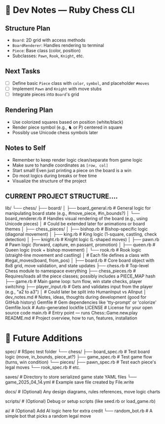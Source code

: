 # 🧪 Dev Notes — Ruby Chess CLI

## Structure Plan

- `Board`: 2D grid with access methods
- `BoardRenderer`: Handles rendering to terminal
- `Piece`: Base class (color, position)
- Subclasses: `Pawn`, `Rook`, `Knight`, etc.

## Next Tasks

- [ ] Define basic `Piece` class with `color`, `symbol`, and placeholder `#moves`
- [ ] Implement `Pawn` and `Knight` with move stubs
- [ ] Integrate pieces into `Board`'s grid

## Rendering Plan

- Use colorized squares based on position (white/black)
- Render piece symbol (e.g., ♞ or P) centered in square
- Possibly use Unicode chess symbols later

## Notes to Self

- Remember to keep render logic clean/separate from game logic
- Make sure to handle coordinates as `[row, col]`
- Start small! Even just printing a piece on the board is a win
- Do most logics during breaks or free time
- Visualize the structure of the project

## CURRENT PROJECT STRUCTURE....

lib/
└── chess/
    ├── board/
    │   ├── board_general.rb      # General logic for manipulating board state (e.g., #move_piece, #in_bounds?)
    │   └── board_renderer.rb     # Handles visual rendering of the board (e.g., using Unicode pieces)
    │                             # Could be extended later for animations or board themes
    │
    ├── chess_pieces/
    │   ├── bishop.rb             # Bishop-specific logic (diagonal movement)
    │   ├── king.rb               # King logic (1-square, castling, check detection)
    │   ├── knight.rb             # Knight logic (L-shaped moves)
    │   ├── pawn.rb               # Pawn logic (forward, capture, en passant, promotion)
    │   ├── queen.rb              # Queen logic (rook + bishop movement)
    │   └── rook.rb               # Rook logic (straight-line movement and castling)
    │                             # Each file defines a class with #legal_moves(board, from_pos)
    │
    ├── board.rb                 # Core board object with 8x8 grid, move validation, and state updates
    ├── chess.rb                # Top-level Chess module to namespace everything
    ├── chess_pieces.rb         # Requires/loads all the piece classes; possibly includes a PIECE_MAP hash
    ├── game.rb                 # Main game loop: turn flow, win state checks, player switching
    ├── player_input.rb         # Gets and validates input from the player (e.g., "a2 to a3")
    │                           # Could later be split into HumanInput vs AIInput
    │
dev_notes.md                   # Notes, ideas, thoughts during development (good for GitHub history)
Gemfile                        # Gem dependencies like 'tty-prompt' or 'colorize'
Gemfile.lock                   # Auto-generated lockfile
LICENSE                        # License for your open source code
main.rb                        # Entry point — runs Chess::Game.new.play
README.md                      # Project overview, how to run, features, installation

# 🧪 Future Additions

spec/                         # RSpec test folder
└── chess/
    ├── board_spec.rb         # Test board logic (move, in_bounds, piece_at?)
    ├── game_spec.rb          # Test game flow (turns, win condition)
    └── pieces/
        ├── pawn_spec.rb      # Test each piece's legal moves
        └── rook_spec.rb      # etc.

saves/                        # Directory to store serialized game state YAML files
└── game_2025_04_14.yml       # Example save file created by File.write

docs/                         # (Optional) Any design diagrams, rules references, move logic charts

scripts/                      # (Optional) Debug or setup scripts (like seed.rb or load_game.rb)

ai/                           # (Optional) Add AI logic here for extra credit
└── random_bot.rb             # A simple bot that picks a random legal move
